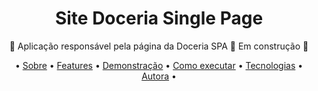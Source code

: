 <h1 align="center">Site Doceria Single Page</h1>

<p align="center">🍰 Aplicação responsável pela página da Doceria SPA 🍰 Em construção 🚧</p>

<p align="center">
• <a href="#-sobre-o-projeto">Sobre</a> •
 <a href="#%EF%B8%8F-funcionalidades">Features</a> • 
 <a href="#-demonstra%C3%A7%C3%A3o">Demonstração</a> • 
 <a href="#-como-executar-o-projeto">Como executar</a> • 
 <a href="#-tecnologias">Tecnologias</a> •
 <a href="#%EF%B8%8F-autora">Autora</a> •
</p>
